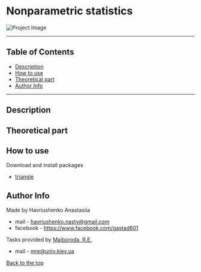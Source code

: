 # Nonparametric statistics

![Project Image](http://qnimate.com/wp-content/uploads/2014/03/images2.jpg)

---
## Table of Contents
- [Description](#description)
- [How to use](#how-to-use)
- [Theoretical part](#theory)
- [Author Info](#author-info)
---

## Description



## Theoretical part


## How to use

Download and install packages

 - [triangle](https://cran.r-project.org/web/packages/triangle/index.html)



## Author Info
Made by Havriushenko Anastasiia
- mail - havriushenko.nasty@gmail.com
- facebook - https://www.facebook.com/gastad601

Tasks provided by [Maiboroda, R.E.](http://probability.univ.kiev.ua/index.php?page=userinfo&person=mre&lan=ru)
- mail - mre@univ.kiev.ua


[Back to the top](#nonparametric-statistics)